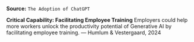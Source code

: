 **Source:** `The Adoption of ChatGPT`

**Critical Capability: Facilitating Employee Training**
Employers could help more workers unlock the productivity potential of Generative AI by facilitating employee training. — Humlum & Vestergaard, 2024
